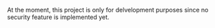At the moment, this project is only for delvelopment purposes since no security feature is implemented yet.
